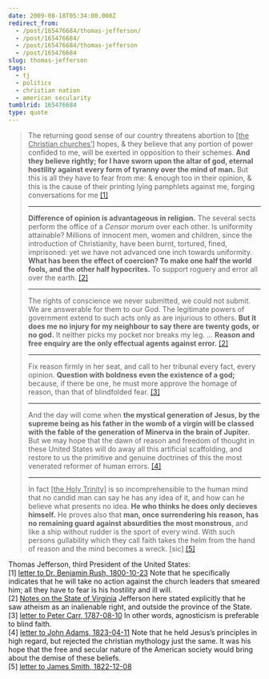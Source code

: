```yaml
---
date: 2009-08-18T05:34:00.000Z
redirect_from:
  - /post/165476684/thomas-jefferson/
  - /post/165476684/
  - /post/165476684/thomas-jefferson
  - /post/165476684
slug: thomas-jefferson
tags:
  - tj
  - politics
  - christian nation
  - american secularity
tumblrid: 165476684
type: quote
---
```

> <p>The returning good sense of our country threatens abortion to <ins>[the Christian churches’]</ins> hopes, &amp; they believe that any portion of power confided to me, will be exerted in opposition to their schemes. <strong>And they believe rightly; for I have sworn upon the altar of god, eternal hostility against every form of tyranny over the mind of man.</strong> But this is all they have to fear from me: &amp; enough too in their opinion, &amp; this is the cause of their printing lying pamphlets against me, forging conversations for me <a href="#tj-cite-1">[1]</a></p>
> 
> <hr><p><strong>Difference of opinion is advantageous in religion.</strong> The several sects perform the office of a <i lang="lat">Censor morum</i> over each other. Is uniformity attainable? Millions of innocent men, women and children, since the introduction of Christianity, have been burnt, tortured, fined, imprisoned: yet we have not advanced one inch towards uniformity. <strong>What has been the effect of coercion? To make one half the world fools, and the other half hypocrites.</strong> To support roguery and error all over the earth. <a href="#tj-cite-2">[2]</a></p>
> 
> <hr><p>The rights of conscience we never submitted, we could not submit. We are answerable for them to our God. The legitimate powers of government extend to such acts only as are injurious to others. <strong>But it does me no injury for my neighbour to say there are twenty gods, or no god.</strong> It neither picks my pocket nor breaks my leg. … <strong>Reason and free enquiry are the only effectual agents against error.</strong> <a href="#tj-cite-2">[2]</a></p>
> 
> <hr><p>Fix reason firmly in her seat, and call to her tribunal every fact, every opinion. <strong>Question with boldness even the existence of a god;</strong> because, if there be one, he must more approve the homage of reason, than that of blindfolded fear. <a href="#tj-cite-3">[3]</a></p>
> 
> <hr><p>And the day will come when <strong>the mystical generation of Jesus, by the supreme being as his father in the womb of a virgin will be classed with the fable of the generation of Minerva in the brain of Jupiter.</strong> But we may hope that the dawn of reason and freedom of thought in these United States will do away all this artificial scaffolding, and restore to us the primitive and genuine doctrines of this the most venerated reformer of human errors. <a href="#tj-cite-4">[4]</a></p>
> 
> <hr><p>In fact <ins>[the Holy Trinity]</ins> is so incomprehensible to the human mind that no candid man can say he has any idea of it, and how can he believe what presents no idea. <strong>He who thinks he does only decieves himself.</strong> He proves also that <strong>man, once surrendering his reason, has no remaining guard against absurdities the most monstrous</strong>, and like a ship without rudder is the sport of every wind. With such persons gullability which they call faith takes the helm from the hand of reason and the mind becomes a wreck. [sic] <a href="#tj-cite-5">[5]</a></p>

Thomas Jefferson, third President of the United States:<br/>[1] <a href="http://lachlan.bluehaze.com.au/lit/jeff04.htm">letter to Dr. Benjamin Rush, 1800-10-23</a> Note that he specifically indicates that he will take no action against the church leaders that smeared him; all they have to fear is his hostility and ill will.<br/>[2] <a href="http://tjportal.monticello.org/cgi-bin/Pwebrecon.cgi?BBID=392">Notes on the State of Virginia</a> Jefferson here stated explicitly that he saw atheism as an inalienable right, and outside the province of the State.<br/>[3] <a href="http://tjportal.monticello.org/cgi-bin/Pwebrecon.cgi?BBID=6323">letter to Peter Carr, 1787-08-10</a> In other words, agnosticism is preferable to blind faith.<br/>[4] <a href="http://tjportal.monticello.org/cgi-bin/Pwebrecon.cgi?BBID=2607">letter to John Adams, 1823-04-11</a>  Note that he held Jesus&rsquo;s principles in high regard, but rejected the christian mythology just the same.  It was his hope that the free and secular nature of the American society would bring about the demise of these beliefs.<br/>[5] <a href="http://memory.loc.gov/cgi-bin/ampage?collId=mtj1&amp;fileName=mtj1page053.db&amp;recNum=577">letter to James Smith, 1822-12-08</a>

